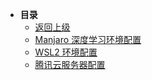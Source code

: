 - **目录**
  - [返回上级](/README)
  - [Manjaro 深度学习环境配置](Manjaro深度学习环境配置.md)
  - [WSL2 环境配置](WSL2环境配置.md)
  - [腾讯云服务器配置](腾讯云服务器配置.md)